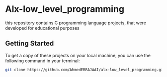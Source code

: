 # Alx-low_level_programming
this repository contains C programming language projects, that were developed for educational purposes


## Getting Started

To get a copy of these projects on your local machine, you can use the following command in your terminal:

```bash
git clone https://github.com/AhmedERRAJAAI/alx-low_level_programming.git
